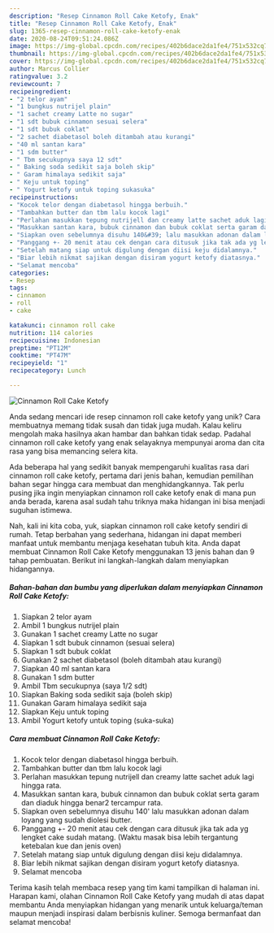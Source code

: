 ```yaml
---
description: "Resep Cinnamon Roll Cake Ketofy, Enak"
title: "Resep Cinnamon Roll Cake Ketofy, Enak"
slug: 1365-resep-cinnamon-roll-cake-ketofy-enak
date: 2020-08-24T09:51:24.086Z
image: https://img-global.cpcdn.com/recipes/402b6dace2da1fe4/751x532cq70/cinnamon-roll-cake-ketofy-foto-resep-utama.jpg
thumbnail: https://img-global.cpcdn.com/recipes/402b6dace2da1fe4/751x532cq70/cinnamon-roll-cake-ketofy-foto-resep-utama.jpg
cover: https://img-global.cpcdn.com/recipes/402b6dace2da1fe4/751x532cq70/cinnamon-roll-cake-ketofy-foto-resep-utama.jpg
author: Marcus Collier
ratingvalue: 3.2
reviewcount: 7
recipeingredient:
- "2 telor ayam"
- "1 bungkus nutrijel plain"
- "1 sachet creamy Latte no sugar"
- "1 sdt bubuk cinnamon sesuai selera"
- "1 sdt bubuk coklat"
- "2 sachet diabetasol boleh ditambah atau kurangi"
- "40 ml santan kara"
- "1 sdm butter"
- " Tbm secukupnya saya 12 sdt"
- " Baking soda sedikit saja boleh skip"
- " Garam himalaya sedikit saja"
- " Keju untuk toping"
- " Yogurt ketofy untuk toping sukasuka"
recipeinstructions:
- "Kocok telor dengan diabetasol hingga berbuih."
- "Tambahkan butter dan tbm lalu kocok lagi"
- "Perlahan masukkan tepung nutrijell dan creamy latte sachet aduk lagi hingga rata."
- "Masukkan santan kara, bubuk cinnamon dan bubuk coklat serta garam dan diaduk hingga benar2 tercampur rata."
- "Siapkan oven sebelumnya disuhu 140&#39; lalu masukkan adonan dalam loyang yang sudah diolesi butter."
- "Panggang +- 20 menit atau cek dengan cara ditusuk jika tak ada yg lengket cake sudah matang. (Waktu masak bisa lebih tergantung ketebalan kue dan jenis oven)"
- "Setelah matang siap untuk digulung dengan diisi keju didalamnya."
- "Biar lebih nikmat sajikan dengan disiram yogurt ketofy diatasnya."
- "Selamat mencoba"
categories:
- Resep
tags:
- cinnamon
- roll
- cake

katakunci: cinnamon roll cake 
nutrition: 114 calories
recipecuisine: Indonesian
preptime: "PT12M"
cooktime: "PT47M"
recipeyield: "1"
recipecategory: Lunch

---
```



![Cinnamon Roll Cake Ketofy](https://img-global.cpcdn.com/recipes/402b6dace2da1fe4/751x532cq70/cinnamon-roll-cake-ketofy-foto-resep-utama.jpg)

Anda sedang mencari ide resep cinnamon roll cake ketofy yang unik? Cara membuatnya memang tidak susah dan tidak juga mudah. Kalau keliru mengolah maka hasilnya akan hambar dan bahkan tidak sedap. Padahal cinnamon roll cake ketofy yang enak selayaknya mempunyai aroma dan cita rasa yang bisa memancing selera kita.



Ada beberapa hal yang sedikit banyak mempengaruhi kualitas rasa dari cinnamon roll cake ketofy, pertama dari jenis bahan, kemudian pemilihan bahan segar hingga cara membuat dan menghidangkannya. Tak perlu pusing jika ingin menyiapkan cinnamon roll cake ketofy enak di mana pun anda berada, karena asal sudah tahu triknya maka hidangan ini bisa menjadi suguhan istimewa.


Nah, kali ini kita coba, yuk, siapkan cinnamon roll cake ketofy sendiri di rumah. Tetap berbahan yang sederhana, hidangan ini dapat memberi manfaat untuk membantu menjaga kesehatan tubuh kita. Anda dapat membuat Cinnamon Roll Cake Ketofy menggunakan 13 jenis bahan dan 9 tahap pembuatan. Berikut ini langkah-langkah dalam menyiapkan hidangannya.

<!--inarticleads1-->

##### Bahan-bahan dan bumbu yang diperlukan dalam menyiapkan Cinnamon Roll Cake Ketofy:

1. Siapkan 2 telor ayam
1. Ambil 1 bungkus nutrijel plain
1. Gunakan 1 sachet creamy Latte no sugar
1. Siapkan 1 sdt bubuk cinnamon (sesuai selera)
1. Siapkan 1 sdt bubuk coklat
1. Gunakan 2 sachet diabetasol (boleh ditambah atau kurangi)
1. Siapkan 40 ml santan kara
1. Gunakan 1 sdm butter
1. Ambil  Tbm secukupnya (saya 1/2 sdt)
1. Siapkan  Baking soda sedikit saja (boleh skip)
1. Gunakan  Garam himalaya sedikit saja
1. Siapkan  Keju untuk toping
1. Ambil  Yogurt ketofy untuk toping (suka-suka)




<!--inarticleads2-->

##### Cara membuat Cinnamon Roll Cake Ketofy:

1. Kocok telor dengan diabetasol hingga berbuih.
1. Tambahkan butter dan tbm lalu kocok lagi
1. Perlahan masukkan tepung nutrijell dan creamy latte sachet aduk lagi hingga rata.
1. Masukkan santan kara, bubuk cinnamon dan bubuk coklat serta garam dan diaduk hingga benar2 tercampur rata.
1. Siapkan oven sebelumnya disuhu 140&#39; lalu masukkan adonan dalam loyang yang sudah diolesi butter.
1. Panggang +- 20 menit atau cek dengan cara ditusuk jika tak ada yg lengket cake sudah matang. (Waktu masak bisa lebih tergantung ketebalan kue dan jenis oven)
1. Setelah matang siap untuk digulung dengan diisi keju didalamnya.
1. Biar lebih nikmat sajikan dengan disiram yogurt ketofy diatasnya.
1. Selamat mencoba




Terima kasih telah membaca resep yang tim kami tampilkan di halaman ini. Harapan kami, olahan Cinnamon Roll Cake Ketofy yang mudah di atas dapat membantu Anda menyiapkan hidangan yang menarik untuk keluarga/teman maupun menjadi inspirasi dalam berbisnis kuliner. Semoga bermanfaat dan selamat mencoba!
